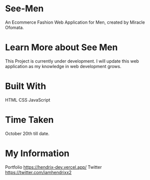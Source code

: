 # See-Men
An Ecommerce Fashion Web Application for Men, created by Miracle Ofomata.

# Learn More about See Men
This Project is currently under development. I will update this web application as my knowledge in web development grows.

# Built With
HTML
CSS
JavaScript

# Time Taken
October 20th till date.

# My Information
Portfolio https://hendrix-dev.vercel.app/
Twitter https://twitter.com/iamhendrixx2

